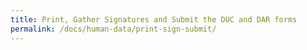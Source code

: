 ```yaml
---
title: Print, Gather Signatures and Submit the DUC and DAR forms
permalink: /docs/human-data/print-sign-submit/
---
```

